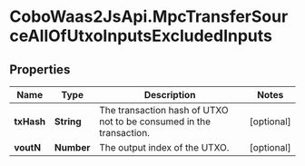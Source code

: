 # CoboWaas2JsApi.MpcTransferSourceAllOfUtxoInputsExcludedInputs

## Properties

Name | Type | Description | Notes
------------ | ------------- | ------------- | -------------
**txHash** | **String** | The transaction hash of UTXO not to be consumed in the transaction. | [optional] 
**voutN** | **Number** | The output index of the UTXO. | [optional] 


